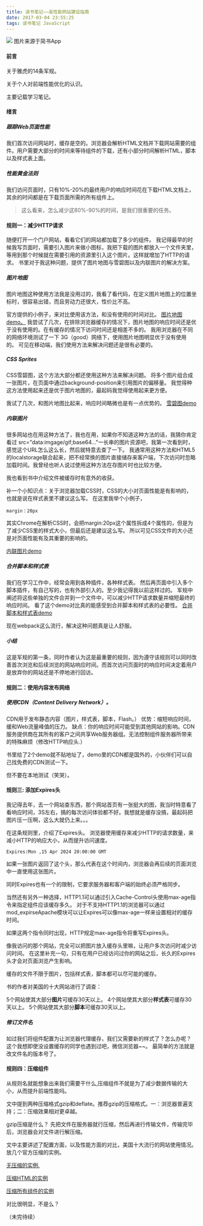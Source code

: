 ```yaml
---
title: 读书笔记——高性能网站建设指南
date: 2017-03-04 23:55:25
tags: 读书笔记 JavaScript
---
```


![](http://upload-images.jianshu.io/upload_images/3230776-3d33665bf3a7deef.jpg)
图片来源于简书App
<!--more--><!--more-->
#### 前言

关于雅虎的14条军规。

关于个人对前端性能优化的认识。

主要记载学习笔记。

#### 绪言

##### 跟踪Web页面性能

我们首次访问网站时，缓存是空的。浏览器会解析HTML文档并下载网站需要的组件。用户需要大部分的时间来等待组件的下载，还有小部分时间解析HTML，脚本以及样式表上面。

#####  性能黄金法则
我们访问页面时，只有10%-20%的最终用户的响应时间花在下载HTML文档上，其余的时间都是在下载页面所需的所有组件上。

>这么看来，怎么减少这80%-90%的时间，是我们很重要的任务。

####  规则一：减少HTTP请求

随便打开一个门户网站，看看它们的网站都加载了多少的组件。
我记得最早的时候我写页面时，需要引入图片来做小图标，我把下载的图片都放入一个文件夹里，等用到那个时候就在需要引用的资源里引入这个图片。这样就增加了HTTP的请求。
书里对于我这种问题，提供了图片地图与雪碧图以及内联图片的解决方案。

##### 图片地图
图片地图这种使用方法我是没用过的，我看了看代码，在定义图片地图上的位置坐标时，很容易出错，而且劳动力还很大，性价比不高。

官方提供的小例子，来对比使用该方法，和没有使用的时间对比。
[图片地图demo。](http://stevesouders.com/hpws/imagemap-no.php?t=1488611564046)
我尝试了几次，在排除浏览器缓存的情况下，图片地图的响应时间还是优于没有使用的。在有缓存的情况下访问时间还是相差不多的。
我用浏览器在不同的网络环境测试了一下 3G（good）网络下，使用图片地图明显优于没有使用的。
可见在移动端，我们使用方法来解决问题还是很有必要的。

##### CSS Sprites
CSS雪碧图，这个方法大部分都还使用这种方法来解决问题。
将多个图片组合成一张图片，在页面中通过background-position来引用图片的偏移量。
我觉得种这方法使用起来还是优于图片地图的，最起码我觉得使用起来更方便。

我试了几次，和图片地图比起来，响应时间略微也是有一点优势的。
[雪碧图demo](http://stevesouders.com/hpws/sprites.php?t=1488612433846)

##### 内联图片
很多网站也在用这种方法了，我也在用，如果你不知道这种方法的话，我猜你肯定看过 src="data:imgage/gif;base64..."一长串的图片资源吧，我第一次看到时，感觉这个URL怎么这么长，然后就特意去查了一下。
我通常用这种方法和HTML5的localstorage联合起来，把不经常换的图片直接储存来客户端，下次访问时忽略加载时间。我曾经也听人说过使用这种方法在存图片时也比较方便。

我也看到书中介绍文件被缓存时有意外的收获。

补一个小知识点：关于浏览器加载CSS时，CSS的大小对页面性能是有影响的，也就是说在样式表里不建议这么写。
在这里我举个小例子，
```
margin：20px
```
其实Chrome在解析CSS时，会把margin:20px这个属性拆成4个属性的，但是为了减少CSS里的样式大小，但最后还是建议这么写。
所以可见CSS文件的大小还是对页面性能有及其重要的影响的。

[内联图片demo](http://stevesouders.com/hpws/inline-images.php?t=1488612889314)

##### 合并脚本和样式表
我们在学习工作中，经常会用到各种插件，各种样式表。
然后再页面中引入多个脚本插件，有自己写的，也有外部引入的。至少我记得我以前这样过的。
军规中阐述将这些单独的文件合并到一个文件中，可以减少HTTP请求数量并缩短最终的响应时间。
看了这个demo对比真的能感受到合并脚本和样式表的必要性。
[合并脚本和样式表demo](http://stevesouders.com/hpws/combo.php)

现在webpack这么流行，解决这种问题真是让人舒服。

##### 小结
这是军规的第一条，同时作者认为这是最重要的规则，因为遵守该规则可以同时改善首次浏览和后续浏览的网站响应时间。而首次访问页面时的响应时间决定着用户是放弃你的网站还是不停地进行回访。

#### 规则二：使用内容发布网络

##### 使用CDN（Content Delivery Network）。
CDN用于发布静态内容（图片，样式表，脚本，Flash。）
优势：缩短响应时间，缓和Web流量峰值的压力。
缺点：你的响应时间可能受到其他网站的影响。CDN服务提供商在其所有的客户之间共享Web服务器组。无法控制组件服务器所带来的特殊麻烦（修改HTTP响应头.）

书里给了2个demo就不贴地址了，demo里的CDN都是国外的，小伙伴们可以自己找免费的CDN测试一下。

但不要在本地测试（笑哭）。

#### 规则三: 添加Expires头

我记得去年，去一个网站查东西，那个网站首页有一张挺大的图，我当时特意看了看响应时间，3S左右，搞的每次访问体验都不好。我想就是缓存没搞，最起码把图片压一压啊，这么大就仍上来。。。

在这条规则里，介绍了Expires头。
浏览器使用缓存来减少HTTP的请求数量，来减小HTTP的响应大小，从而提升访问速度。
```
Expires:Mon ,15 Apr 2024 20:00:00 GMT
```
如果一张图片返回了这个头，那么代表在这个时间内，浏览器会再后续的页面浏览中一直使用这张图片。

同时Expires也有一个的限制，它要求服务器和客户端的始终必须严格同步。

当然还有另外一种选择，HTTP1.1可以通过引入Cache-Control头使用max-age指令来指定组件应该缓存多久。
对于不支持HTTP1.1的浏览器可以通过mod_expirseApache模块可以让Expires可以像max-age一样来设置相对的缓存时间。

如果这两个指令同时出现，HTTP规定max-age指令将重写Expires头。

像我访问的那个网站，完全可以把图片放入缓存头里嘛，让用户多次访问时减少访问时间。
在这里补充一句，只有在用户已经访问过你的网站之后，长久的Expires头才会对页面浏览产生影响。

缓存的文件不限于图片，包括样式表，脚本都可以尽可能的缓存。

书的作者对美国的十大网站进行了调查：

5个网站使其大部分<b>图片</b>可缓存30天以上。
4个网站使其大部分<b>样式表</b>可缓存30天以上。
5个网站使其大部分<b>脚本</b>可缓存30天以上。

##### 修订文件名

如过我们将组件配置为让浏览器代理缓存，我们又需要新的样式了？怎么办呢？
这个我想即使没设置缓存的同学也遇到过吧，微信浏览器~~。
最简单的方法就是改文件名的版本号了。

#### 规则四：压缩组件

从规则名就能想象出来我们需要干什么,压缩组件不就是为了减少数据传输的大小，从而提升前端性能吗。

文中提到两种压缩格式gzip和deflate。推荐gzip的压缩格式。一：浏览器普遍支持；二：压缩效果相对更卓越。

gzip压缩是什么？
先把文件在服务器就行压缩，然后再进行传输文件，传输完毕后，浏览器会对文件进行解压缩。

文中主要讲述了配置方面，以及性能方面的对比，美国十大流行的网站使用情况。
放几个官方压缩的实例。


[无压缩的实例.](http://stevesouders.com/hpws/nogzip.html?t=1489069735368)

[压缩HTML的实例](http://stevesouders.com/hpws/gzip-html.html?t=1489069798549)

[压缩所有组件的实例](http://stevesouders.com/hpws/gzip-all.html?t=1489069868505)

对比很明显，不是么？

（未完待续）